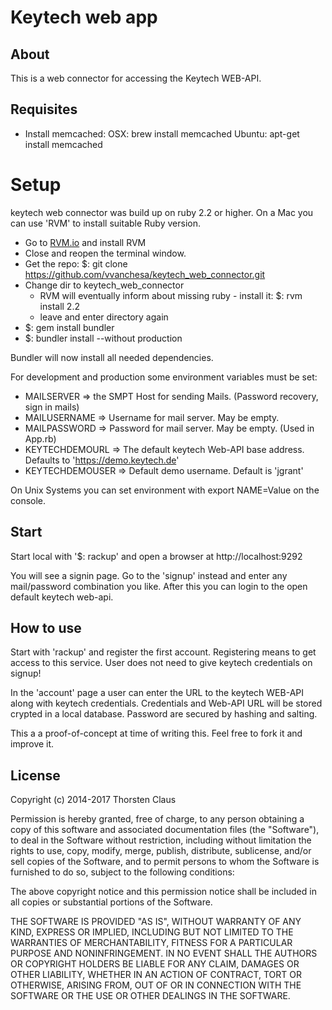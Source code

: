 # Keytech web app
## About
This is a web connector for accessing the Keytech WEB-API.


## Requisites

- Install memcached:
 OSX: 		brew install memcached
 Ubuntu: 	apt-get install memcached

# Setup

keytech web connector was build up on ruby 2.2 or higher. On a Mac you can use 'RVM' to install suitable Ruby version.
* Go to [RVM.io](https://rvm.io) and install RVM
* Close and reopen the terminal window.
* Get the repo: $: git clone https://github.com/vvanchesa/keytech_web_connector.git
* Change dir to keytech_web_connector
  * RVM will eventually inform about missing ruby - install it: $: rvm install 2.2
  * leave and enter directory again
*  $: gem install bundler
*  $: bundler install --without production

Bundler will now install all needed dependencies.


For development and production some environment variables must be set:

* MAILSERVER    => the SMPT Host for sending Mails. (Password recovery, sign in mails)
* MAILUSERNAME  => Username for mail server. May be empty.
* MAILPASSWORD  => Password for mail server. May be empty.
  (Used in App.rb)
* KEYTECHDEMOURL  => The default keytech Web-API base address. Defaults to 'https://demo.keytech.de'
* KEYTECHDEMOUSER => Default demo username. Default is 'jgrant'

On Unix Systems you can set environment with
    export NAME=Value
on the console.

## Start

Start local with '$: rackup' and open a browser at http://localhost:9292

You will see a signin page. Go to the 'signup' instead and enter any mail/password combination you like.
After this you can login to the open default keytech web-api.


## How to use
Start with 'rackup' and register the first account. Registering means to get access to this service.
User does not need to give keytech credentials on signup!

In the 'account' page a user can enter the URL to the keytech WEB-API along with keytech credentials.
Credentials and Web-API URL will be stored crypted in a local database. Password are secured by hashing and salting.

This a a proof-of-concept at time of writing this.
Feel free to fork it and improve it.

## License
Copyright (c) 2014-2017 Thorsten Claus

Permission is hereby granted, free of charge, to any person
obtaining a copy of this software and associated documentation
files (the "Software"), to deal in the Software without
restriction, including without limitation the rights to use,
copy, modify, merge, publish, distribute, sublicense, and/or sell
copies of the Software, and to permit persons to whom the
Software is furnished to do so, subject to the following
conditions:

The above copyright notice and this permission notice shall be
included in all copies or substantial portions of the Software.

THE SOFTWARE IS PROVIDED "AS IS", WITHOUT WARRANTY OF ANY KIND,
EXPRESS OR IMPLIED, INCLUDING BUT NOT LIMITED TO THE WARRANTIES
OF MERCHANTABILITY, FITNESS FOR A PARTICULAR PURPOSE AND
NONINFRINGEMENT. IN NO EVENT SHALL THE AUTHORS OR COPYRIGHT
HOLDERS BE LIABLE FOR ANY CLAIM, DAMAGES OR OTHER LIABILITY,
WHETHER IN AN ACTION OF CONTRACT, TORT OR OTHERWISE, ARISING
FROM, OUT OF OR IN CONNECTION WITH THE SOFTWARE OR THE USE OR
OTHER DEALINGS IN THE SOFTWARE.
